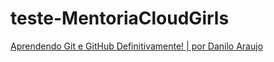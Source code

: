 # teste-MentoriaCloudGirls

[Aprendendo Git e GitHub Definitivamente! | por Danilo Araujo](https://www.youtube.com/watch?v=tJlT1ZTG5SI)
